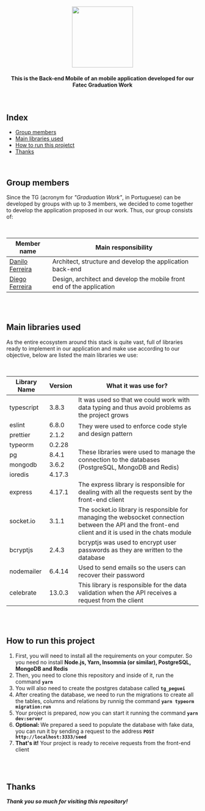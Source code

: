<h1 align="center">
    <img src="https://imgur.com/aPy2J3e.png" width="160">
  </h1>
  <h4 align="center">
    This is the Back-end Mobile of an mobile application developed for our Fatec Graduation Work
  </h4>
  <br>
  <h2>Index</h2>
  <ul>
    <li><a href="#group-members">Group members</a></li>
    <li><a href="#main-libraries-used">Main libraries used</a></li>
    <li><a href="#how-to-run">How to run this projetct</a></li>
    <li><a href="#thanks">Thanks</a></li>
  </ul>
  <br>
  <h2 id="group-members">Group members</h2>
  <p>
    Since the TG (acronym for <i>"Graduation Work"</i>, in Portuguese) can be developed by groups with up to 3 members, we decided to come together to develop the application proposed in our work. Thus, our group consists of:
  </p>
  <br>
  <table class="table">
    <thead>
      <th>Member name</th>
      <th>Main responsibility</th>
    </thead>
    <tbody>
      <tr>
        <td><a href="https://github.com/danilo-dsf">Danilo Ferreira</a></td>
        <td>Architect, structure and develop the application back-end</td>
      </tr>
      <tr>
        <td><a href="https://github.com/diegods-ferreira">Diego Ferreira</a></td>
        <td>Design, architect and develop the mobile front end of the application</td>
      </tr>
    </tbody>
  </table>
  <br>
  <br>
  <h2 id="main-libraries-used">Main libraries used</h2>
  <p>
    As the entire ecosystem around this stack is quite vast, full of libraries ready to implement in our application and make use according to our objective, below are listed the main libraries we use:
  </p>
  <br>
  <table class="table">
    <thead>
      <th>Library Name</th>
      <th>Version</th>
      <th>What it was use for?</th>
    </thead>
    <tbody>
      <tr>
        <td>typescript</td>
        <td>3.8.3</td>
        <td>It was used so that we could work with data typing and thus avoid problems as the project grows</td>
      </tr>
      <tr>
        <td>eslint</td>
        <td>6.8.0</td>
        <td rowspan="2">They were used to enforce code style and design pattern</td>
      </tr>
      <tr>
        <td>prettier</td>
        <td>2.1.2</td>
      </tr>
      <tr>
        <td>typeorm</td>
        <td>0.2.28</td>
        <td rowspan="4">These libraries were used to manage the connection to the databases (PostgreSQL, MongoDB and Redis)</td>
      </tr>
      <tr>
        <td>pg</td>
        <td>8.4.1</td>
      </tr>
      <tr>
        <td>mongodb</td>
        <td>3.6.2</td>
      </tr>
      <tr>
        <td>ioredis</td>
        <td>4.17.3</td>
      </tr>
      <tr>
        <td>express</td>
        <td>4.17.1</td>
        <td>The express library is responsible for dealing with all the requests sent by the front-end client</td>
      </tr>
      <tr>
        <td>socket.io</td>
        <td>3.1.1</td>
        <td>The socket.io library is responsible for managing the websocket connection between the API and the front-end client and it is used in the chats module</td>
      </tr>
      <tr>
        <td>bcryptjs</td>
        <td>2.4.3</td>
        <td>bcryptjs was used to encrypt user passwords as they are written to the database</td>
      </tr>
      <tr>
        <td>nodemailer</td>
        <td>6.4.14</td>
        <td>Used to send emails so the users can recover their password</td>
      </tr>
      <tr>
        <td>celebrate</td>
        <td>13.0.3</td>
        <td>This library is responsible for the data validation when the API receives a request from the client</td>
      </tr>
    </tbody>
  </table>
  <br>
  <br>
  <h2 id="how-to-run">How to run this project</h2>
  <ol>
    <li>First, you will need to install all the requirements on your computer. So you need no install <strong>Node.js, Yarn, Insomnia (or similar), PostgreSQL, MongoDB and Redis</strong></li>
    <li>Then, you need to clone this repository and inside of it, run the command <strong><code>yarn</code></strong></li>
    <li>You will also need to create the postgres database called <strong><code>tg_peguei</code></strong></li>
    <li>After creating the database, we need to run the migrations to create all the tables, columns and relations by runnig the command <strong><code>yarn typeorm migration:run</code></strong></li>
    <li>Your project is prepared, now you can start it running the command <strong><code>yarn dev:server</code></strong></li>
    <li><strong>Optional: </strong>We prepared a seed to populate the database with fake data, you can run it by sending a request to the address <strong><code>POST http://localhost:3333/seed</code></strong></li>
    <li><strong>That's it!</strong> Your project is ready to receive requests from the front-end client</li>
  </ol>
  <br>
  <br>
  <h2 id="thanks">Thanks</h2>
  <p>
    <b>
      <i>
        Thank you so much for visiting this repository!
      </i>
    </b>
  </p>
